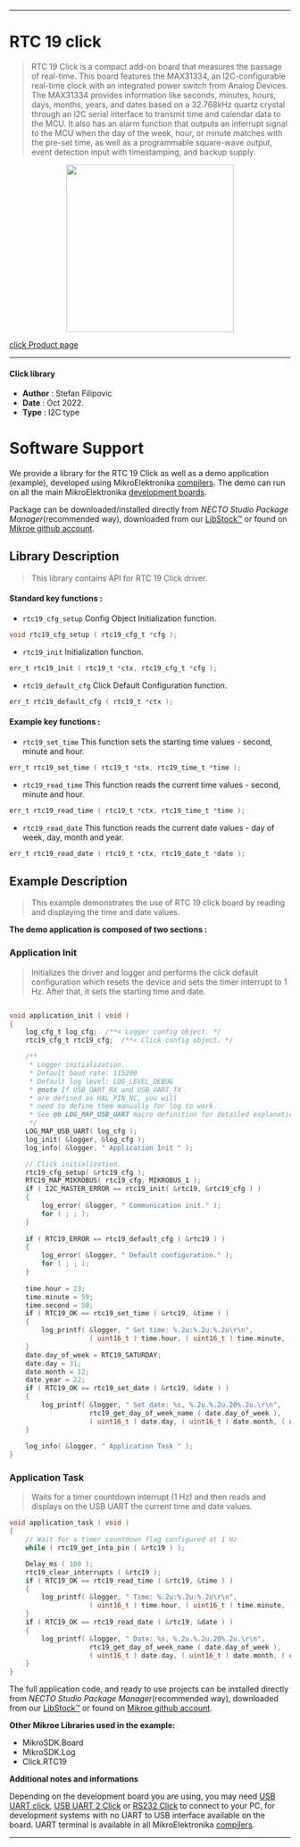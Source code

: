 
---
# RTC 19 click

> RTC 19 Click is a compact add-on board that measures the passage of real-time. This board features the MAX31334, an I2C-configurable real-time clock with an integrated power switch from Analog Devices. The MAX31334 provides information like seconds, minutes, hours, days, months, years, and dates based on a 32.768kHz quartz crystal through an I2C serial interface to transmit time and calendar data to the MCU. It also has an alarm function that outputs an interrupt signal to the MCU when the day of the week, hour, or minute matches with the pre-set time, as well as a programmable square-wave output, event detection input with timestamping, and backup supply.

<p align="center">
  <img src="https://download.mikroe.com/images/click_for_ide/rtc19_click.png" height=300px>
</p>

[click Product page](https://www.mikroe.com/rtc-19-click)

---


#### Click library

- **Author**        : Stefan Filipovic
- **Date**          : Oct 2022.
- **Type**          : I2C type


# Software Support

We provide a library for the RTC 19 Click
as well as a demo application (example), developed using MikroElektronika
[compilers](https://www.mikroe.com/necto-studio).
The demo can run on all the main MikroElektronika [development boards](https://www.mikroe.com/development-boards).

Package can be downloaded/installed directly from *NECTO Studio Package Manager*(recommended way), downloaded from our [LibStock&trade;](https://libstock.mikroe.com) or found on [Mikroe github account](https://github.com/MikroElektronika/mikrosdk_click_v2/tree/master/clicks).

## Library Description

> This library contains API for RTC 19 Click driver.

#### Standard key functions :

- `rtc19_cfg_setup` Config Object Initialization function.
```c
void rtc19_cfg_setup ( rtc19_cfg_t *cfg );
```

- `rtc19_init` Initialization function.
```c
err_t rtc19_init ( rtc19_t *ctx, rtc19_cfg_t *cfg );
```

- `rtc19_default_cfg` Click Default Configuration function.
```c
err_t rtc19_default_cfg ( rtc19_t *ctx );
```

#### Example key functions :

- `rtc19_set_time` This function sets the starting time values - second, minute and hour.
```c
err_t rtc19_set_time ( rtc19_t *ctx, rtc19_time_t *time );
```

- `rtc19_read_time` This function reads the current time values - second, minute and hour.
```c
err_t rtc19_read_time ( rtc19_t *ctx, rtc19_time_t *time );
```

- `rtc19_read_date` This function reads the current date values - day of week, day, month and year.
```c
err_t rtc19_read_date ( rtc19_t *ctx, rtc19_date_t *date );
```

## Example Description

> This example demonstrates the use of RTC 19 click board by reading and displaying the time and date values.

**The demo application is composed of two sections :**

### Application Init

> Initializes the driver and logger and performs the click default configuration which resets the device and sets the timer interrupt to 1 Hz. After that, it sets the starting time and date.

```c

void application_init ( void )
{
    log_cfg_t log_cfg;  /**< Logger config object. */
    rtc19_cfg_t rtc19_cfg;  /**< Click config object. */

    /** 
     * Logger initialization.
     * Default baud rate: 115200
     * Default log level: LOG_LEVEL_DEBUG
     * @note If USB_UART_RX and USB_UART_TX 
     * are defined as HAL_PIN_NC, you will 
     * need to define them manually for log to work. 
     * See @b LOG_MAP_USB_UART macro definition for detailed explanation.
     */
    LOG_MAP_USB_UART( log_cfg );
    log_init( &logger, &log_cfg );
    log_info( &logger, " Application Init " );

    // Click initialization.
    rtc19_cfg_setup( &rtc19_cfg );
    RTC19_MAP_MIKROBUS( rtc19_cfg, MIKROBUS_1 );
    if ( I2C_MASTER_ERROR == rtc19_init( &rtc19, &rtc19_cfg ) ) 
    {
        log_error( &logger, " Communication init." );
        for ( ; ; );
    }
    
    if ( RTC19_ERROR == rtc19_default_cfg ( &rtc19 ) )
    {
        log_error( &logger, " Default configuration." );
        for ( ; ; );
    }
    
    time.hour = 23;
    time.minute = 59;
    time.second = 50;
    if ( RTC19_OK == rtc19_set_time ( &rtc19, &time ) )
    {
        log_printf( &logger, " Set time: %.2u:%.2u:%.2u\r\n", 
                    ( uint16_t ) time.hour, ( uint16_t ) time.minute, ( uint16_t ) time.second );
    }
    date.day_of_week = RTC19_SATURDAY;
    date.day = 31;
    date.month = 12;
    date.year = 22;
    if ( RTC19_OK == rtc19_set_date ( &rtc19, &date ) )
    {
        log_printf( &logger, " Set date: %s, %.2u.%.2u.20%.2u.\r\n", 
                    rtc19_get_day_of_week_name ( date.day_of_week ),
                    ( uint16_t ) date.day, ( uint16_t ) date.month, ( uint16_t ) date.year );
    }
    
    log_info( &logger, " Application Task " );
}

```

### Application Task

> Waits for a timer countdown interrupt (1 Hz) and then reads and displays on the USB UART the current time and date values.

```c
void application_task ( void )
{
    // Wait for a timer countdown flag configured at 1 Hz
    while ( rtc19_get_inta_pin ( &rtc19 ) );

    Delay_ms ( 100 );
    rtc19_clear_interrupts ( &rtc19 );
    if ( RTC19_OK == rtc19_read_time ( &rtc19, &time ) )
    {
        log_printf( &logger, " Time: %.2u:%.2u:%.2u\r\n", 
                    ( uint16_t ) time.hour, ( uint16_t ) time.minute, ( uint16_t ) time.second );
    }
    if ( RTC19_OK == rtc19_read_date ( &rtc19, &date ) )
    {
        log_printf( &logger, " Date: %s, %.2u.%.2u.20%.2u.\r\n", 
                    rtc19_get_day_of_week_name ( date.day_of_week ),
                    ( uint16_t ) date.day, ( uint16_t ) date.month, ( uint16_t ) date.year );
    }
}
```

The full application code, and ready to use projects can be installed directly from *NECTO Studio Package Manager*(recommended way), downloaded from our [LibStock&trade;](https://libstock.mikroe.com) or found on [Mikroe github account](https://github.com/MikroElektronika/mikrosdk_click_v2/tree/master/clicks).

**Other Mikroe Libraries used in the example:**

- MikroSDK.Board
- MikroSDK.Log
- Click.RTC19

**Additional notes and informations**

Depending on the development board you are using, you may need
[USB UART click](https://www.mikroe.com/usb-uart-click),
[USB UART 2 Click](https://www.mikroe.com/usb-uart-2-click) or
[RS232 Click](https://www.mikroe.com/rs232-click) to connect to your PC, for
development systems with no UART to USB interface available on the board. UART
terminal is available in all MikroElektronika
[compilers](https://shop.mikroe.com/compilers).

---
